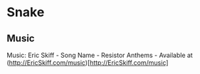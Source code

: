 # Snake



## Music

Music: Eric Skiff - Song Name - Resistor Anthems - Available at (http://EricSkiff.com/music)[http://EricSkiff.com/music]

